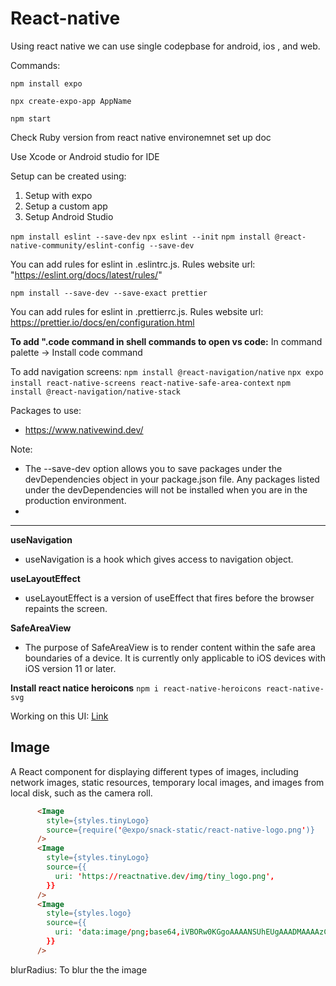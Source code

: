 # React-native
Using react native we can use single codepbase for android, ios , and web.

Commands:

```npm install expo```

```npx create-expo-app AppName```

```npm start```

Check Ruby version from react native environemnet set up doc

Use Xcode or Android studio for IDE

Setup can be created using:
1. Setup with expo
2. Setup a custom app
3. Setup Android Studio

```npm install eslint --save-dev```
```npx eslint --init```
```npm install @react-native-community/eslint-config --save-dev```

You can add rules for eslint in .eslintrc.js. Rules website url: "https://eslint.org/docs/latest/rules/"

```npm install --save-dev --save-exact prettier```

You can add rules for eslint in .prettierrc.js. Rules website url: https://prettier.io/docs/en/configuration.html

**To add ".code command in shell commands to open vs code:**
In command palette -> Install code command

To add navigation screens:
```npm install @react-navigation/native```
```npx expo install react-native-screens react-native-safe-area-context```
```npm install @react-navigation/native-stack```

Packages to use:
- https://www.nativewind.dev/

Note:
- The --save-dev option allows you to save packages under the devDependencies object in your package.json file. Any packages listed under the devDependencies will not be installed when you are in the production environment.
- 
<hr>

**useNavigation**
- useNavigation is a hook which gives access to navigation object.

**useLayoutEffect**
- useLayoutEffect is a version of useEffect that fires before the browser repaints the screen.

**SafeAreaView**
- The purpose of SafeAreaView is to render content within the safe area boundaries of a device. It is currently only applicable to iOS devices with iOS version 11 or later.

**Install react natice heroicons**
```npm i react-native-heroicons react-native-svg```


Working on this UI: [Link](https://www.figma.com/file/kUPJvUtB8ch6f9frDKn97I/Eatme---Food-Delivery-UI-Kit?type=design&node-id=58-31&mode=design&t=4WFfx3KdGidncVrv-0)

## Image
A React component for displaying different types of images, including network images, static resources, temporary local images, and images from local disk, such as the camera roll.

```html
      <Image
        style={styles.tinyLogo}
        source={require('@expo/snack-static/react-native-logo.png')}
      />
      <Image
        style={styles.tinyLogo}
        source={{
          uri: 'https://reactnative.dev/img/tiny_logo.png',
        }}
      />
      <Image
        style={styles.logo}
        source={{
          uri: 'data:image/png;base64,iVBORw0KGgoAAAANSUhEUgAAADMAAAAzCAYAAAA6oTAqAAAAEXRFWHRTb2Z0d2FyZQBwbmdjcnVzaEB1SfMAAABQSURBVGje7dSxCQBACARB+2/ab8BEeQNhFi6WSYzYLYudDQYGBgYGBgYGBgYGBgYGBgZmcvDqYGBgmhivGQYGBgYGBgYGBgYGBgYGBgbmQw+P/eMrC5UTVAAAAABJRU5ErkJggg==',
        }}
      />
```

blurRadius: To blur the the image
